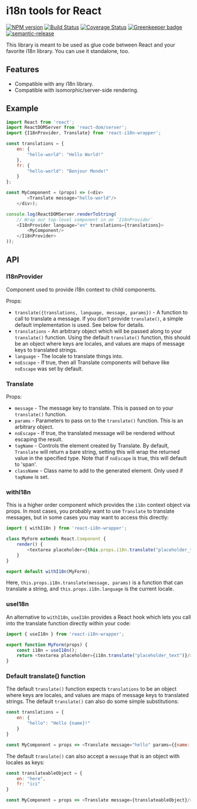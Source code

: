 # i18n tools for React

[![NPM version](https://badge.fury.io/js/react-i18n-wrapper.svg)](https://npmjs.org/package/react-i18n-wrapper)
[![Build Status](https://travis-ci.org/benbria/react-i18n-wrapper.svg)](https://travis-ci.org/benbria/react-i18n-wrapper)
[![Coverage Status](https://coveralls.io/repos/benbria/react-i18n-wrapper/badge.svg)](https://coveralls.io/r/benbria/react-i18n-wrapper)
[![Greenkeeper badge](https://badges.greenkeeper.io/benbria/react-i18n-wrapper.svg)](https://greenkeeper.io/)
[![semantic-release](https://img.shields.io/badge/%20%20%F0%9F%93%A6%F0%9F%9A%80-semantic--release-e10079.svg)](https://github.com/semantic-release/semantic-release)

This library is meant to be used as glue code between React and your favorite
i18n library.  You can use it standalone, too.

## Features

* Compatible with any i18n library.
* Compatible with isomorphic/server-side rendering.

## Example

```javascript
import React from 'react';
import ReactDOMServer from 'react-dom/server';
import {I18nProvider, Translate} from 'react-i18n-wrapper';

const translations = {
    en: {
        "hello-world": "Hello World!"
    },
    fr: {
        "hello-world": "Bonjour Monde!"
    }
};

const MyComponent = (props) => (<div>
        <Translate message="hello-world"/>
    </div>);

console.log(ReactDOMServer.renderToString(
    // Wrap our top-level component in an `I18nProvider`
    <I18nProvider language="en" translations={translations}>
        <MyComponent/>
    </I18nProvider>
));

```

## API

### I18nProvider

Component used to provide i18n context to child components.

Props:

* `translate({translations, language, message, params})` - A function to call to
  translate a message.  If you don't provide `translate()`, a simple default
  implementation is used.  See below for details.
* `translations` - An arbitrary object which will be passed along to your `translate()`
  function.  Using the default `translate()` function, this should be an object
  where keys are locales, and values are maps of message keys to translated
  strings.
* `language` - The locale to translate things into.
* `noEscape` - If true, then all Translate components will behave like
  `noEscape` was set by default.

### Translate

Props:

* `message` - The message key to translate. This is passed on to your
  `translate()` function.
* `params` - Parameters to pass on to the `translate()` function.  This is an
  arbitrary object.
* `noEscape` - If true, the translated message will be rendered without escaping
  the result.
* `tagName` - Controls the element created by Translate.  By default,
  `Translate` will return a bare string, setting this will wrap the returned
  value in the specified type.  Note that if `noEscape` is true, this will
  default to 'span'.
* `className` - Class name to add to the generated element.  Only used if
  `tagName` is set.

### withI18n

This is a higher order component which provides the `i18n` context object via
props.  In most cases, you probably want to  use `Translate` to translate
messages, but in some cases you may want to access this directly:

```javascript
import { withI18n } from 'react-i18n-wrapper';

class MyForm extends React.Component {
    render() {
        <textarea placeholder={this.props.i18n.translate("placeholder_text")}/>
    }
}

export default withI18n(MyForm);
```

Here, `this.props.i18n.translate(message, params)` is a function that can
translate a string, and `this.props.i18n.language` is the current locale.

### useI18n

An alternative to `withI18n`, `useI18n` provides a React hook which lets you
call into the translate function directly within your code:

```javascript
import { useI18n } from 'react-i18n-wrapper';

export function MyForm(props) {
    const i18n = useI18n();
    return <textarea placeholder={i18n.translate("placeholder_text")}/>;
}
```

### Default translate() function

The default `translate()` function expects `translations` to be an object where
keys are locales, and values are maps of message keys to translated strings.  The
default `translate()` can also do some simple substitutions:

```javascript
const translations = {
    en: {
        "hello": "Hello {name}!"
    }
}

const MyComponent = props => <Translate message="hello" params={{name: "Jason"}}/>
```

The default `translate()` can also accept a `message` that is an object with
locales as keys:

```javascript
const translateableObject = {
    en: "here",
    fr: "ici"
}

const MyComponent = props => <Translate message={translateableObject}/>
```
